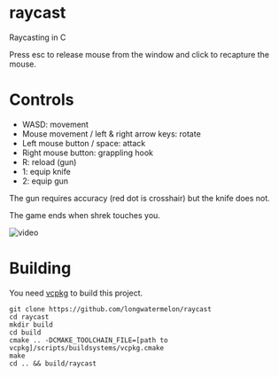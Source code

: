 # raycast
Raycasting in C

Press esc to release mouse from the window and click to recapture the mouse.

# Controls
* WASD: movement
* Mouse movement / left & right arrow keys: rotate
* Left mouse button / space: attack
* Right mouse button: grappling hook
* R: reload (gun)
* 1: equip knife
* 2: equip gun

The gun requires accuracy (red dot is crosshair) but the knife does not.

The game ends when shrek touches you.

![video](https://user-images.githubusercontent.com/73869536/135770853-ab2b7e44-722b-434a-96fb-0eb601770f44.gif)

# Building

You need [vcpkg](https://github.com/microsoft/vcpkg) to build this project.

```
git clone https://github.com/longwatermelon/raycast
cd raycast
mkdir build
cd build
cmake .. -DCMAKE_TOOLCHAIN_FILE=[path to vcpkg]/scripts/buildsystems/vcpkg.cmake
make
cd .. && build/raycast
```

